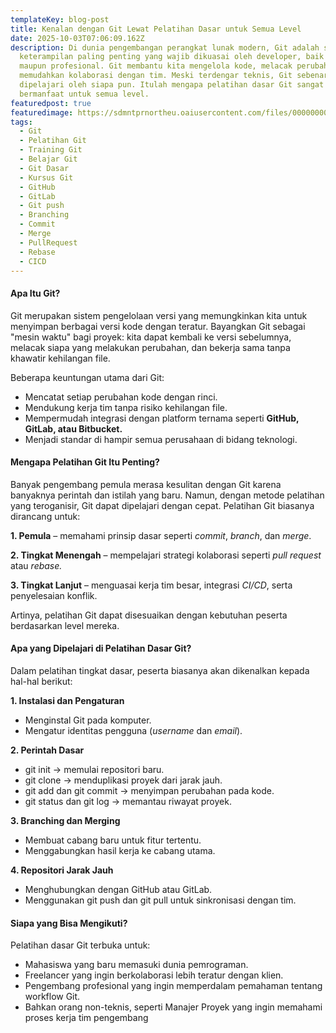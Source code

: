 ```yaml
---
templateKey: blog-post
title: Kenalan dengan Git Lewat Pelatihan Dasar untuk Semua Level
date: 2025-10-03T07:06:09.162Z
description: Di dunia pengembangan perangkat lunak modern, Git adalah salah satu
  keterampilan paling penting yang wajib dikuasai oleh developer, baik pemula
  maupun profesional. Git membantu kita mengelola kode, melacak perubahan, serta
  memudahkan kolaborasi dengan tim. Meski terdengar teknis, Git sebenarnya bisa
  dipelajari oleh siapa pun. Itulah mengapa pelatihan dasar Git sangat
  bermanfaat untuk semua level.
featuredpost: true
featuredimage: https://sdmntprnortheu.oaiusercontent.com/files/00000000-3988-61f4-93bd-634c43466b47/raw?se=2025-10-03T07%3A30%3A44Z&sp=r&sv=2024-08-04&sr=b&scid=3a1f62e5-b432-5834-9169-265ba4deb5b0&skoid=9063adf3-a524-4acf-b70a-8731b33f2f50&sktid=a48cca56-e6da-484e-a814-9c849652bcb3&skt=2025-10-03T00%3A23%3A30Z&ske=2025-10-04T00%3A23%3A30Z&sks=b&skv=2024-08-04&sig=Bw8QcRAE4y%2BMRE%2By71G%2B2JGjLgjGLNjKTsOmW8lY5hc%3D
tags:
  - Git
  - Pelatihan Git
  - Training Git
  - Belajar Git
  - Git Dasar
  - Kursus Git
  - GitHub
  - GitLab
  - Git push
  - Branching
  - Commit
  - Merge
  - PullRequest
  - Rebase
  - CICD
---
```

#### Apa Itu Git?

Git merupakan sistem pengelolaan versi yang memungkinkan kita untuk menyimpan berbagai versi kode dengan teratur. Bayangkan Git sebagai "mesin waktu" bagi proyek: kita dapat kembali ke versi sebelumnya, melacak siapa yang melakukan perubahan, dan bekerja sama tanpa khawatir kehilangan file.

Beberapa keuntungan utama dari Git:

* Mencatat setiap perubahan kode dengan rinci.
* Mendukung kerja tim tanpa risiko kehilangan file.
* Mempermudah integrasi dengan platform ternama seperti **GitHub, GitLab, atau Bitbucket.**
* Menjadi standar di hampir semua perusahaan di bidang teknologi.

#### Mengapa Pelatihan Git Itu Penting?

Banyak pengembang pemula merasa kesulitan dengan Git karena banyaknya perintah dan istilah yang baru. Namun, dengan metode pelatihan yang teroganisir, Git dapat dipelajari dengan cepat. Pelatihan Git biasanya dirancang untuk:

**1. Pemula** – memahami prinsip dasar seperti *commit*, *branch*, dan *merge*.

**2. Tingkat Menengah** – mempelajari strategi kolaborasi seperti *pull request* atau *rebase.*

**3. Tingkat Lanjut** – menguasai kerja tim besar, integrasi *CI/CD*, serta penyelesaian konflik.

Artinya, pelatihan Git dapat disesuaikan dengan kebutuhan peserta berdasarkan level mereka.

#### Apa yang Dipelajari di Pelatihan Dasar Git?

Dalam pelatihan tingkat dasar, peserta biasanya akan dikenalkan kepada hal-hal berikut:

**1. Instalasi dan Pengaturan**

* Menginstal Git pada komputer.
* Mengatur identitas pengguna (*username* dan *email*).

**2. Perintah Dasar**

* git init → memulai repositori baru.
* git clone → menduplikasi proyek dari jarak jauh.
* git add dan git commit → menyimpan perubahan pada kode.
* git status dan git log → memantau riwayat proyek.

**3. Branching dan Merging**

* Membuat cabang baru untuk fitur tertentu.
* Menggabungkan hasil kerja ke cabang utama.

**4. Repositori Jarak Jauh**

* Menghubungkan dengan GitHub atau GitLab.
* Menggunakan git push dan git pull untuk sinkronisasi dengan tim.

#### Siapa yang Bisa Mengikuti?

Pelatihan dasar Git terbuka untuk:

* Mahasiswa yang baru memasuki dunia pemrograman.
* Freelancer yang ingin berkolaborasi lebih teratur dengan klien.
* Pengembang profesional yang ingin memperdalam pemahaman tentang workflow Git.
* Bahkan orang non-teknis, seperti Manajer Proyek yang ingin memahami proses kerja tim pengembang
